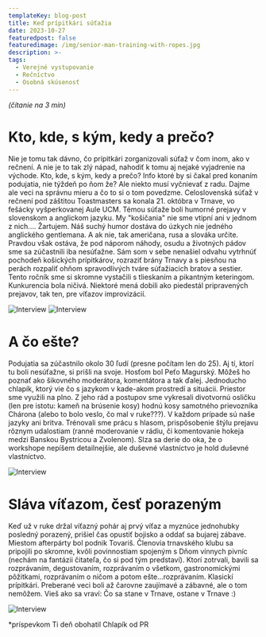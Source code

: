 ```yaml
---
templateKey: blog-post
title: Keď prípitkári súťažia
date: 2023-10-27
featuredpost: false
featuredimage: /img/senior-man-training-with-ropes.jpg
description: >-
tags:
  - Verejné vystupovanie
  - Rečníctvo
  - Osobná skúsenosť
---
```


*(čítanie na 3 min)*

# Kto, kde, s kým, kedy a prečo?

Nie je tomu tak dávno, čo prípitkári zorganizovali súťaž v čom inom, ako v rečnení. A nie je to tak zlý nápad, nahodiť k tomu
aj nejaké vyjadrenie na východe. Kto, kde, s kým, kedy a prečo? Info ktoré by si čakal pred konaním podujatia, nie týždeň po ňom
že? Ale niekto musí vyčnievať z radu. Dajme ale veci na správnu mieru a čo to si o tom povedzme. Celoslovenská súťaž v rečnení
pod záštitou Toastmasters sa konala 21. októbra v Trnave, vo fešácky vyšperkovanej Aule UCM. Témou súťaže boli humorné prejavy v
slovenskom a anglickom jazyku. My "košičania" nie sme vtipní ani v jednom z nich.... Žartujem. Náš suchý humor dostáva do úzkych nie
jedného anglického gentlemana. A ak nie, tak američana, rusa a slováka určite. Pravdou však ostáva, že pod náporom náhody, osudu a
životných pádov sme sa zúčastnili iba nesúťažne. Sám som v sebe nenašiel odvahu vytrhnúť pochodeň košických prípitkárov, rozraziť
brány Trnavy a s piesňou na perách rozpaliť ohňom spravodlivých tváre súťažiacich bratov a sestier. Tento ročník sme si skromne
vystačili s tlieskaním a pikantným keteringom. Kunkurencia bola ničivá. Niektoré mená dobili ako piedestál pripravených prejavov,
tak ten, pre víťazov improvizácií.

![Interview](/img/kolaz-1.png)
![Interview](/img/kolaz-2.png)

# A čo ešte?

Podujatia sa zúčastnilo okolo 30 ľudí (presne počítam len do 25). Aj tí, ktorí tu boli nesúťažne, si prišli na svoje. Hosťom
bol Peťo Magurský. Môžeš ho poznať ako šikovného moderátora, komentátora a tak ďalej. Jednoducho chlapík, ktorý vie čo s jazykom v
kade-akom prostredí a situácii. Priestor sme využili na plno. Z jeho rád a postupov sme vykresali divotvornú osličku (len pre istotu:
kameň na brúsenie kosy) hodnú kosy samotného prievozníka Chárona (alebo to bolo veslo, čo mal v ruke???). V každom prípade sú naše
jazyky ani britva. Trénovali sme prácu s hlasom, prispôsobenie štýlu prejavu rôznym udalostiam (ranné moderovanie v rádiu, či
komentovanie hokeja medzi Banskou Bystricou a Zvolenom). Slza sa derie do oka, že o workshope nepíšem detailnejšie, ale duševné
vlastníctvo je hold duševné vlastníctvo.

![Interview](/img/kolaz-3.png)

# Sláva víťazom, česť porazeným 

Keď už v ruke držal víťazný pohár aj prvý víťaz a myznúce jednohubky posledný porazený, prišiel čas opustiť bojisko a oddať sa bujarej
zábave. Miestom afterpárty bol podnik Tovariš. Členovia trnavského klubu sa pripojili po skromne, kvôli povinnostiam spojeným s Dňom
vínnych pivníc (nechám na fantázii čitateľa, čo si pod tým predstaví). Ktorí zotrvali, bavili sa rozprávaním, degustovaním, rozprávaním
o všetkom, gastronomickými pôžitkami, rozprávaním o ničom a potom ešte...rozprávaním. Klasickí prípitkári. Preberané veci boli až čarovne
zaujímavé a zábavné, ale o tom nemôžem. Vieš ako sa vraví: Čo sa stane v Trnave, ostane v Trnave :)

![Interview](/img/kolaz-4.png)

*príspevkom Ti deň obohatil Chlapík od PR
